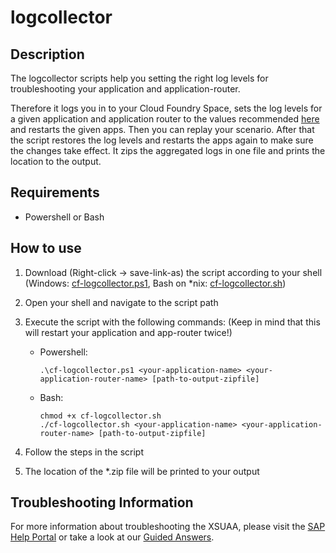 # logcollector

## Description
The logcollector scripts help you setting the right log levels for troubleshooting your application and application-router.

Therefore it logs you in to your Cloud Foundry Space, sets the log levels for a given application and application router to the values recommended [here](https://wiki.wdf.sap.corp/wiki/display/NWCUIAMSIM/Increase+log+verbosity+for+detailed+error+analysis) and restarts the given apps.
Then you can replay your scenario. After that the script restores the log levels and restarts the apps again to make sure the changes take effect. It zips the aggregated logs in one file and prints the location to the output.



## Requirements
- Powershell or Bash

## How to use
1. Download (Right-click -> save-link-as) the script according to your shell (Windows: [cf-logcollector.ps1](https://raw.githubusercontent.com/SAP/cloud-security-xsuaa-integration/master/troubleshooting/logcollector/cf-logcollector.ps1), Bash on *nix: [cf-logcollector.sh](https://raw.githubusercontent.com/SAP/cloud-security-xsuaa-integration/master/troubleshooting/logcollector/cf-logcollector.sh))

1. Open your shell and navigate to the script path

1. Execute the script with the following commands: (Keep in mind that this will restart your application and app-router twice!)
    - Powershell: 
        ```
        .\cf-logcollector.ps1 <your-application-name> <your-application-router-name> [path-to-output-zipfile]
        ```
    - Bash: 
        ```
        chmod +x cf-logcollector.sh
        ./cf-logcollector.sh <your-application-name> <your-application-router-name> [path-to-output-zipfile]
        ```
1. Follow the steps in the script
1. The location of the *.zip file will be printed to your output

## Troubleshooting Information
For more information about troubleshooting the XSUAA, please visit the [SAP Help Portal](https://help.sap.com/viewer/65de2977205c403bbc107264b8eccf4b/Cloud/en-US/1b3e89e915b349c1aa3896ac8c6becd6.html) or take a look at our [Guided Answers](https://ga.support.sap.com/dtp/viewer/index.html#/tree/2212/actions/28290).